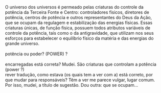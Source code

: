 ﻿O universo dos universos é permeado pelas criaturas do controle da potência da Terceira Fonte e Centro: controladores físicos, diretores de potência, centros de potência e outros representantes do Deus da Ação, que se ocupam da regulagem e estabilização das energias físicas. Essas criaturas únicas, de função física, possuem todos atributos variáveis de controle da potência, tais como o da antigravidade, que utilizam nos seus esforços para estabelecer o equilíbrio físico da matéria e das energias do grande universo.<BR><BR>potência ou poder? (POWER) ?<BR><BR>encarregadas está correta? Mudei. São criaturas que controlam a potência (power ?)<BR>rever tradução, como estava (os quais tem a ver com a) está correto, por que mudar para responsáveis? Têm a ver me parece vulgar, lugar comum. Por isso, mudei, a título de sugestão. Dou outra: que se ocupam...